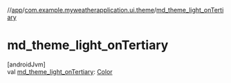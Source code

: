 //[app](../../index.md)/[com.example.myweatherapplication.ui.theme](index.md)/[md_theme_light_onTertiary](md_theme_light_on-tertiary.md)

# md_theme_light_onTertiary

[androidJvm]\
val [md_theme_light_onTertiary](md_theme_light_on-tertiary.md): [Color](https://developer.android.com/reference/kotlin/androidx/compose/ui/graphics/Color.html)
